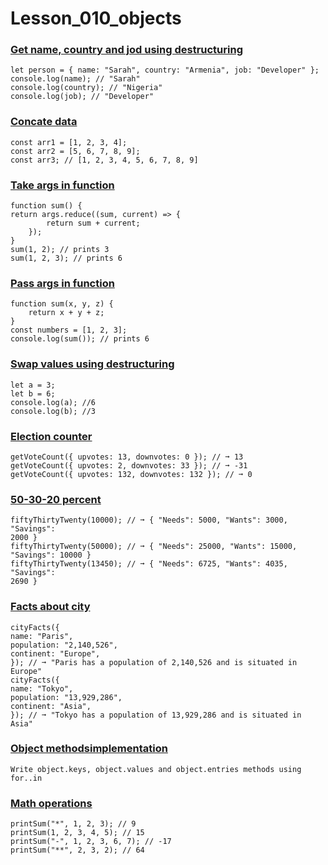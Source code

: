 # Lesson_010_objects

### [Get name, country and jod using destructuring](https://github.com/arminasi/010_objects-destructuring/blob/master/1_get_info_desstruct/get_using_destruc.js)
```
let person = { name: "Sarah", country: "Armenia", job: "Developer" };
console.log(name); // "Sarah"
console.log(country); // "Nigeria"
console.log(job); // "Developer"
```

### [Concate data](https://github.com/arminasi/010_objects-destructuring/blob/master/2_concate/conscate.js)
```
const arr1 = [1, 2, 3, 4];
const arr2 = [5, 6, 7, 8, 9];
const arr3; // [1, 2, 3, 4, 5, 6, 7, 8, 9]
```

### [Take args in function](https://github.com/arminasi/010_objects-destructuring/blob/master/3_take_args_func/take_args.js)
```
function sum() {
return args.reduce((sum, current) => {
        return sum + current;
    });
}
sum(1, 2); // prints 3
sum(1, 2, 3); // prints 6
```

### [Pass args in function](https://github.com/arminasi/010_objects-destructuring/blob/master/4_pass_args_func/pass_args.js)
```
function sum(x, y, z) {
    return x + y + z;
}
const numbers = [1, 2, 3];
console.log(sum()); // prints 6
```

### [Swap values using destructuring](https://github.com/arminasi/010_objects-destructuring/blob/master/5_swap_vals_destruct/swap_using_destruct.js)
```
let a = 3;
let b = 6;
console.log(a); //6
console.log(b); //3
```

### [Election counter](https://github.com/arminasi/010_objects-destructuring/blob/master/6_upvote_downvote/up_down.js)
```
getVoteCount({ upvotes: 13, downvotes: 0 }); // ➞ 13
getVoteCount({ upvotes: 2, downvotes: 33 }); // ➞ -31
getVoteCount({ upvotes: 132, downvotes: 132 }); // ➞ 0
```

### [50-30-20 percent](https://github.com/arminasi/010_objects-destructuring/blob/master/7_50_30_20/50_30_20.js)
```
fiftyThirtyTwenty(10000); // ➞ { "Needs": 5000, "Wants": 3000, "Savings":
2000 }
fiftyThirtyTwenty(50000); // ➞ { "Needs": 25000, "Wants": 15000,
"Savings": 10000 }
fiftyThirtyTwenty(13450); // ➞ { "Needs": 6725, "Wants": 4035, "Savings":
2690 }
```

### [Facts about city](https://github.com/arminasi/010_objects-destructuring/blob/master/8_facts_about_city/facts_info.js)
```
cityFacts({
name: "Paris",
population: "2,140,526",
continent: "Europe",
}); // ➞ "Paris has a population of 2,140,526 and is situated in Europe"
cityFacts({
name: "Tokyo",
population: "13,929,286",
continent: "Asia",
}); // ➞ "Tokyo has a population of 13,929,286 and is situated in Asia"
```

### [Object methodsimplementation](https://github.com/arminasi/010_objects-destructuring/tree/master/obj_methods_impl)

```
Write object.keys, object.values and object.entries methods using for..in
```

### [Math operations](https://github.com/arminasi/010_objects-destructuring/blob/master/print_sum_inf_count_num/inf_count_sum.js)

```
printSum("*", 1, 2, 3); // 9
printSum(1, 2, 3, 4, 5); // 15
printSum("-", 1, 2, 3, 6, 7); // -17
printSum("**", 2, 3, 2); // 64
```
